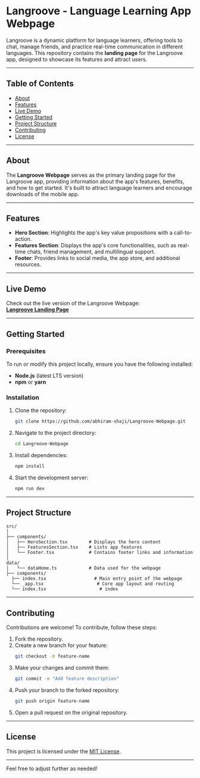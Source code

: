 # Langroove - Language Learning App Webpage

Langroove is a dynamic platform for language learners, offering tools to chat, manage friends, and practice real-time communication in different languages. This repository contains the **landing page** for the Langroove app, designed to showcase its features and attract users.

---

## Table of Contents

- [About](#about)
- [Features](#features)
- [Live Demo](#live-demo)
- [Getting Started](#getting-started)
- [Project Structure](#project-structure)
- [Contributing](#contributing)
- [License](#license)

---

## About

The **Langroove Webpage** serves as the primary landing page for the Langroove app, providing information about the app's features, benefits, and how to get started. It's built to attract language learners and encourage downloads of the mobile app.

---

## Features

- **Hero Section**: Highlights the app's key value propositions with a call-to-action.
- **Features Section**: Displays the app's core functionalities, such as real-time chats, friend management, and multilingual support.
- **Footer**: Provides links to social media, the app store, and additional resources.

---

## Live Demo

Check out the live version of the Langroove Webpage:  
**[Langroove Landing Page](https://github.com/abhiram-shaji/Langroove-Webpage)**

---

## Getting Started

### Prerequisites

To run or modify this project locally, ensure you have the following installed:
- **Node.js** (latest LTS version)
- **npm** or **yarn**

### Installation

1. Clone the repository:
   ```bash
   git clone https://github.com/abhiram-shaji/Langroove-Webpage.git
   ```
2. Navigate to the project directory:
   ```bash
   cd Langroove-Webpage
   ```
3. Install dependencies:
   ```bash
   npm install
   ```
4. Start the development server:
   ```bash
   npm run dev
   ```

---

## Project Structure

```plaintext
src/
│
├── components/
│   ├── HeroSection.tsx        # Displays the hero content
│   ├── FeaturesSection.tsx    # Lists app features
│   └── Footer.tsx             # Contains footer links and information
│
data/
│   └── dataHome.ts            # Data used for the webpage
├── components/
  ├── index.tsx                  # Main entry point of the webpage
  └── _app.tsx                    # Core app layout and routing
  └── index.tsx                    # index
```

---

## Contributing

Contributions are welcome! To contribute, follow these steps:

1. Fork the repository.
2. Create a new branch for your feature:
   ```bash
   git checkout -b feature-name
   ```
3. Make your changes and commit them:
   ```bash
   git commit -m "Add feature description"
   ```
4. Push your branch to the forked repository:
   ```bash
   git push origin feature-name
   ```
5. Open a pull request on the original repository.

---

## License

This project is licensed under the [MIT License](LICENSE).

--- 

Feel free to adjust further as needed!
